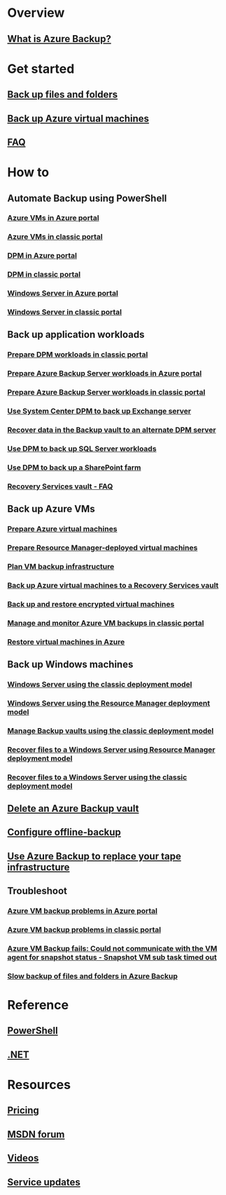 # Overview
## [What is Azure Backup?](./backup-introduction-to-azure-backup.md)
# Get started
## [Back up files and folders](./backup-try-azure-backup-in-10-mins.md)
## [Back up Azure virtual machines](./backup-azure-vms-first-look.md)
## [FAQ](./backup-azure-backup-faq.md)
# How to
## Automate Backup using PowerShell
### [Azure VMs in Azure portal](./backup-azure-vms-automation.md)
### [Azure VMs in classic portal](./backup-azure-vms-classic-automation.md)
### [DPM in Azure portal](./backup-dpm-automation.md)
### [DPM in classic portal](./backup-dpm-automation-classic.md)
### [Windows Server in Azure portal](./backup-client-automation.md)
### [Windows Server in classic portal](./backup-client-automation-classic.md)
## Back up application workloads
### [Prepare DPM workloads in classic portal](./backup-azure-dpm-introduction-classic.md)
### [Prepare Azure Backup Server workloads in Azure portal](./backup-azure-microsoft-azure-backup.md)
### [Prepare Azure Backup Server workloads in classic portal](./backup-azure-microsoft-azure-backup-classic.md)
### [Use System Center DPM to back up Exchange server](./backup-azure-backup-exchange-server.md)
### [Recover data in the Backup vault to an alternate DPM server](./backup-azure-alternate-dpm-server.md)
### [Use DPM to back up SQL Server workloads](./backup-azure-backup-sql.md)
### [Use DPM to back up a SharePoint farm](./backup-azure-backup-sharepoint.md)
### [Recovery Services vault - FAQ](./backup-azure-backup-ibiza-faq.md)
## Back up Azure VMs
### [Prepare Azure virtual machines](./backup-azure-vms-prepare.md)
### [Prepare Resource Manager-deployed virtual machines](./backup-azure-arm-vms-prepare.md)
### [Plan VM backup infrastructure](./backup-azure-vms-introduction.md)
### [Back up Azure virtual machines to a Recovery Services vault](backup-azure-vms.md)
### [Back up and restore encrypted virtual machines](./backup-azure-vms-encryption.md)
### [Manage and monitor Azure VM backups in classic portal](./backup-azure-manage-vms-classic.md)
### [Restore virtual machines in Azure](./backup-azure-restore-vms.md)
## Back up Windows machines
### [Windows Server using the classic deployment model](./backup-configure-vault-classic.md)
### [Windows Server using the Resource Manager deployment model](./backup-configure-vault.md)
### [Manage Backup vaults using the classic deployment model](./backup-azure-manage-windows-server-classic.md)

### [Recover files to a Windows Server using Resource Manager deployment model](./backup-azure-restore-windows-server.md)
### [Recover files to a Windows Server using the classic deployment model](./backup-azure-restore-windows-server-classic.md)

## [Delete an Azure Backup vault](./backup-azure-delete-vault.md)
## [Configure offline-backup](./backup-azure-backup-import-export.md)
## [Use Azure Backup to replace your tape infrastructure](./backup-azure-backup-cloud-as-tape.md)
## Troubleshoot
### [Azure VM backup problems in Azure portal](./backup-azure-vms-troubleshoot.md)
### [Azure VM backup problems in classic portal](./backup-azure-vms-troubleshoot-classic.md)
### [Azure VM Backup fails: Could not communicate with the VM agent for snapshot status - Snapshot VM sub task timed out](./backup-azure-troubleshoot-vm-backup-fails-snapshot-timeout.md)
### [Slow backup of files and folders in Azure Backup](./backup-azure-troubleshoot-slow-backup-performance-issue.md)

# Reference
## [PowerShell](/powershell/resourcemanager/azurerm.recoveryservices.backup/v2.3.0/azurerm.recoveryservices.backup)
## [.NET](/dotnet/api/microsoft.azure.management.recoveryservices.backup)

# Resources
## [Pricing](https://azure.microsoft.com/pricing/details/backup/)
## [MSDN forum](https://social.msdn.microsoft.com/Forums/en-US/home?forum=windowsazureonlinebackup) 
## [Videos](https://azure.microsoft.com/documentation/videos/index/?services=backup) 
## [Service updates](https://azure.microsoft.com/updates/?product=backup)